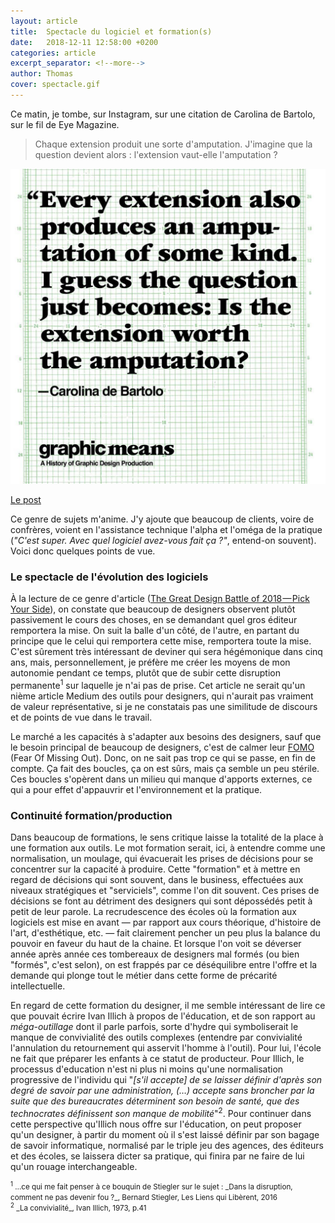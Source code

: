 ```yaml
---
layout: article
title:  Spectacle du logiciel et formation(s)
date:   2018-12-11 12:58:00 +0200
categories: article
excerpt_separator: <!--more-->
author: Thomas
cover: spectacle.gif
---
```

Ce matin, je tombe, sur Instagram, sur une citation de Carolina de Bartolo, sur le fil de Eye Magazine. 
> Chaque extension produit une sorte d'amputation. J'imagine que la question devient alors : l'extension vaut-elle l'amputation ?<!--more-->

![Every extension also produces an amputation of some kind. I guess the question just becomes: is the extension worth the amputation? Carolina de Bartolo](/assets/images/blog/45827030_345895609529964_7878153873529316170_n.jpg "Every extension also produces an amputation of some kind. I guess the question just becomes: is the extension worth the amputation? Carolina de Bartolo")

[Le post](https://www.instagram.com/p/BrOgphzlfcp/)

Ce genre de sujets m'anime. J'y ajoute que beaucoup de clients, voire de confrères, voient en l'assistance technique l'alpha et l'oméga de la pratique (*"C'est super. Avec quel logiciel avez-vous fait ça ?"*, entend-on souvent). Voici donc quelques points de vue.

### Le spectacle de l'évolution des logiciels ###

À la lecture de ce genre d'article ([The Great Design Battle of 2018 — Pick Your Side](https://medium.com/sketch-app-sources/design-tool-choices-2018-a3e6a8ce87c6)), on constate que beaucoup de designers observent plutôt passivement le cours des choses, en se demandant quel gros éditeur remportera la mise. On suit la balle d'un côté, de l'autre, en partant du principe que le celui qui remportera cette mise, remportera toute la mise. C'est sûrement très intéressant de deviner qui sera hégémonique dans cinq ans, mais, personnellement, je préfère me créer les moyens de mon autonomie pendant ce temps, plutôt que de subir cette disruption permanente<sup>1</sup> sur laquelle je n'ai pas de prise. Cet article ne serait qu'un nième article Medium des outils pour designers, qui n'aurait pas vraiment de valeur représentative, si je ne constatais pas une similitude de discours et de points de vue dans le travail.

Le marché a les capacités à s'adapter aux besoins des designers, sauf que le besoin principal de beaucoup de designers, c'est de calmer leur [FOMO](https://fr.wikipedia.org/wiki/Fear_of_missing_out) (Fear Of Missing Out). Donc, on ne sait pas trop ce qui se passe, en fin de compte. Ça fait des boucles, ça on est sûrs, mais ça semble un peu stérile. Ces boucles s'opèrent dans un milieu qui manque d'apports externes, ce qui a pour effet d'appauvrir et l'environnement et la pratique.

### Continuité formation/production ###

Dans beaucoup de formations, le sens critique laisse la totalité de la place à une formation aux outils. Le mot formation serait, ici, à entendre comme une normalisation, un moulage, qui évacuerait les prises de décisions pour se concentrer sur la capacité à produire. Cette "formation" et à mettre en regard de décisions qui sont souvent, dans le business, effectuées aux niveaux stratégiques et "serviciels", comme l'on dit souvent. Ces prises de décisions se font au détriment des designers qui sont dépossédés petit à petit de leur parole. La recrudescence des écoles où la formation aux logiciels est mise en avant — par rapport aux cours théorique, d'histoire de l'art, d'esthétique, etc. — fait clairement pencher un peu plus la balance du pouvoir en faveur du haut de la chaine. Et lorsque l'on voit se déverser année après année ces tombereaux de designers mal formés (ou bien "formés", c'est selon), on est frappés par ce déséquilibre entre l'offre et la demande qui plonge tout le métier dans cette forme de précarité intellectuelle.

En regard de cette formation du designer, il me semble intéressant de lire ce que pouvait écrire Ivan Illich à propos de l'éducation, et de son rapport au _méga-outillage_ dont il parle parfois, sorte d'hydre qui symboliserait le manque de convivialité des outils complexes (entendre par convivialité l'annulation du retournement qui asservit l'homme à l'outil). Pour lui, l'école ne fait que préparer les enfants à ce statut de producteur. Pour Illich, le processus d'education n'est ni plus ni moins qu'une normalisation progressive de l'individu qui "_[s'il accepte] de se laisser définir d'après son degré de savoir par une administration, (…) accepte sans broncher par la suite que des bureaucrates déterminent son besoin de santé, que des technocrates définissent son manque de mobilité_"<sup>2</sup>. Pour continuer dans cette perspective qu'Illich nous offre sur l'éducation, on peut proposer qu'un designer, à partir du moment où il s'est laissé définir par son bagage de savoir informatique, normalisé par le triple jeu des agences, des éditeurs et des écoles, se laissera dicter sa pratique, qui finira par ne faire de lui qu'un rouage interchangeable.

<small>
<sup>1</sup> …ce qui me fait penser à ce bouquin de Stiegler sur le sujet : _Dans la disruption, comment ne pas devenir fou ?_, Bernard Stiegler, Les Liens qui Libèrent, 2016<br/>
<sup>2</sup> _La convivialité_, Ivan Illich, 1973, p.41
</small>
